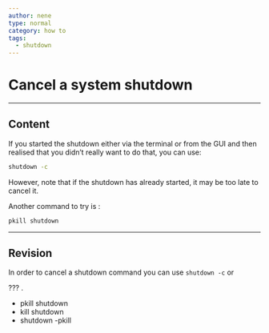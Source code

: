```yaml
---
author: nene
type: normal
category: how to
tags:
  - shutdown
---
```


# Cancel a system shutdown


---

## Content

If you started the shutdown either via the terminal or from the GUI and then realised that you didn’t really want to do that, you can use:

```bash
shutdown -c
```

However, note that if the shutdown has already started, it may be too late to cancel it.

Another command to try is :

```bash
pkill shutdown
```


---

## Revision

In order to cancel a shutdown command you can use `shutdown -c` or 

??? .

* pkill shutdown
* kill shutdown
* shutdown -pkill

